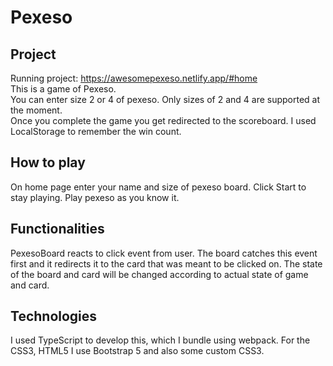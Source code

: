 # Pexeso
## Project
Running project: https://awesomepexeso.netlify.app/#home <br>
This is a game of Pexeso. <br>
You can enter size 2 or 4 of pexeso. Only sizes of 2 and 4 are supported at the moment.
<br>
Once you complete the game you get redirected to the scoreboard. I used LocalStorage to remember the win count.
## How to play
On home page enter your name and size of pexeso board. Click Start to stay playing. Play pexeso as you know it.
## Functionalities
PexesoBoard reacts to click event from user. The board catches this event first and it redirects it to the card that was meant to be clicked on. The state of the board and card will be changed according to actual state of game and card.
## Technologies
I used TypeScript to develop this, which I bundle using webpack. For the CSS3, HTML5 I use Bootstrap 5 and also some custom CSS3.
